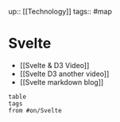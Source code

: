 up:: [[Technology]]
tags:: #map 

# Svelte

- [[Svelte & D3 Video]]
- [[Svelte D3 another video]]
- [[Svelte markdown blog]]

```dataview
table
tags
from #on/Svelte 
```